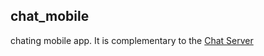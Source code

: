 ## chat_mobile

chating mobile app. It is complementary to the [Chat Server](https://github.com/cjackie/ChatServer) 